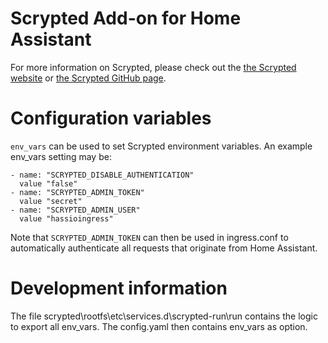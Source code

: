 # Scrypted Add-on for Home Assistant

For more information on Scrypted, please check out the [the Scrypted website](https://scrypted.app) or [the Scrypted GitHub page](https://github.com/koush/scrypted).

# Configuration variables
`env_vars` can be used to set Scrypted environment variables. An example env_vars setting may be:

```
- name: "SCRYPTED_DISABLE_AUTHENTICATION"
  value "false"
- name: "SCRYPTED_ADMIN_TOKEN"
  value "secret"
- name: "SCRYPTED_ADMIN_USER"
  value "hassioingress"
```

Note that `SCRYPTED_ADMIN_TOKEN` can then be used in ingress.conf to automatically authenticate all requests that originate from Home Assistant. 

# Development information
The file scrypted\rootfs\etc\services.d\scrypted-run\run contains the logic to export all env_vars. 
The config.yaml then contains env_vars as option. 